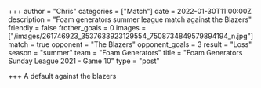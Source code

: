 +++
author = "Chris"
categories = ["Match"]
date = 2022-01-30T11:00:00Z
description = "Foam generators summer league match against the Blazers"
friendly = false
frother_goals = 0
images = ["/images/261746923_3537633923129554_7508734849579894194_n.jpg"]
match = true
opponent = "The Blazers"
opponent_goals = 3
result = "Loss"
season = "summer"
team = "Foam Generators"
title = "Foam Generators Sunday League 2021 - Game 10"
type = "post"

+++
A default against the blazers